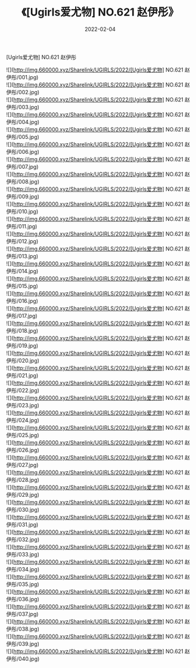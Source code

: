 ﻿---
layout: post
title:  《[Ugirls爱尤物] NO.621 赵伊彤》
date:   2022-02-04
img: http://img.660000.xyz/Sharelink/UGIRLS/2022/[Ugirls爱尤物] NO.621 赵伊彤/000.jpg
categories: [美女, 清纯, 唯美]
---

[Ugirls爱尤物] NO.621 赵伊彤

 ![](http://img.660000.xyz/Sharelink/UGIRLS/2022/[Ugirls爱尤物] NO.621 赵伊彤/001.jpg) <br>![](http://img.660000.xyz/Sharelink/UGIRLS/2022/[Ugirls爱尤物] NO.621 赵伊彤/002.jpg) <br>![](http://img.660000.xyz/Sharelink/UGIRLS/2022/[Ugirls爱尤物] NO.621 赵伊彤/003.jpg) <br>![](http://img.660000.xyz/Sharelink/UGIRLS/2022/[Ugirls爱尤物] NO.621 赵伊彤/004.jpg) <br>![](http://img.660000.xyz/Sharelink/UGIRLS/2022/[Ugirls爱尤物] NO.621 赵伊彤/005.jpg) <br>![](http://img.660000.xyz/Sharelink/UGIRLS/2022/[Ugirls爱尤物] NO.621 赵伊彤/006.jpg) <br>![](http://img.660000.xyz/Sharelink/UGIRLS/2022/[Ugirls爱尤物] NO.621 赵伊彤/007.jpg) <br>![](http://img.660000.xyz/Sharelink/UGIRLS/2022/[Ugirls爱尤物] NO.621 赵伊彤/008.jpg) <br>![](http://img.660000.xyz/Sharelink/UGIRLS/2022/[Ugirls爱尤物] NO.621 赵伊彤/009.jpg) <br>![](http://img.660000.xyz/Sharelink/UGIRLS/2022/[Ugirls爱尤物] NO.621 赵伊彤/010.jpg) <br>![](http://img.660000.xyz/Sharelink/UGIRLS/2022/[Ugirls爱尤物] NO.621 赵伊彤/011.jpg) <br>![](http://img.660000.xyz/Sharelink/UGIRLS/2022/[Ugirls爱尤物] NO.621 赵伊彤/012.jpg) <br>![](http://img.660000.xyz/Sharelink/UGIRLS/2022/[Ugirls爱尤物] NO.621 赵伊彤/013.jpg) <br>![](http://img.660000.xyz/Sharelink/UGIRLS/2022/[Ugirls爱尤物] NO.621 赵伊彤/014.jpg) <br>![](http://img.660000.xyz/Sharelink/UGIRLS/2022/[Ugirls爱尤物] NO.621 赵伊彤/015.jpg) <br>![](http://img.660000.xyz/Sharelink/UGIRLS/2022/[Ugirls爱尤物] NO.621 赵伊彤/016.jpg) <br>![](http://img.660000.xyz/Sharelink/UGIRLS/2022/[Ugirls爱尤物] NO.621 赵伊彤/017.jpg) <br>![](http://img.660000.xyz/Sharelink/UGIRLS/2022/[Ugirls爱尤物] NO.621 赵伊彤/018.jpg) <br>![](http://img.660000.xyz/Sharelink/UGIRLS/2022/[Ugirls爱尤物] NO.621 赵伊彤/019.jpg) <br>![](http://img.660000.xyz/Sharelink/UGIRLS/2022/[Ugirls爱尤物] NO.621 赵伊彤/020.jpg) <br>![](http://img.660000.xyz/Sharelink/UGIRLS/2022/[Ugirls爱尤物] NO.621 赵伊彤/021.jpg) <br>![](http://img.660000.xyz/Sharelink/UGIRLS/2022/[Ugirls爱尤物] NO.621 赵伊彤/022.jpg) <br>![](http://img.660000.xyz/Sharelink/UGIRLS/2022/[Ugirls爱尤物] NO.621 赵伊彤/023.jpg) <br>![](http://img.660000.xyz/Sharelink/UGIRLS/2022/[Ugirls爱尤物] NO.621 赵伊彤/024.jpg) <br>![](http://img.660000.xyz/Sharelink/UGIRLS/2022/[Ugirls爱尤物] NO.621 赵伊彤/025.jpg) <br>![](http://img.660000.xyz/Sharelink/UGIRLS/2022/[Ugirls爱尤物] NO.621 赵伊彤/026.jpg) <br>![](http://img.660000.xyz/Sharelink/UGIRLS/2022/[Ugirls爱尤物] NO.621 赵伊彤/027.jpg) <br>![](http://img.660000.xyz/Sharelink/UGIRLS/2022/[Ugirls爱尤物] NO.621 赵伊彤/028.jpg) <br>![](http://img.660000.xyz/Sharelink/UGIRLS/2022/[Ugirls爱尤物] NO.621 赵伊彤/029.jpg) <br>![](http://img.660000.xyz/Sharelink/UGIRLS/2022/[Ugirls爱尤物] NO.621 赵伊彤/030.jpg) <br>![](http://img.660000.xyz/Sharelink/UGIRLS/2022/[Ugirls爱尤物] NO.621 赵伊彤/031.jpg) <br>![](http://img.660000.xyz/Sharelink/UGIRLS/2022/[Ugirls爱尤物] NO.621 赵伊彤/032.jpg) <br>![](http://img.660000.xyz/Sharelink/UGIRLS/2022/[Ugirls爱尤物] NO.621 赵伊彤/033.jpg) <br>![](http://img.660000.xyz/Sharelink/UGIRLS/2022/[Ugirls爱尤物] NO.621 赵伊彤/034.jpg) <br>![](http://img.660000.xyz/Sharelink/UGIRLS/2022/[Ugirls爱尤物] NO.621 赵伊彤/035.jpg) <br>![](http://img.660000.xyz/Sharelink/UGIRLS/2022/[Ugirls爱尤物] NO.621 赵伊彤/036.jpg) <br>![](http://img.660000.xyz/Sharelink/UGIRLS/2022/[Ugirls爱尤物] NO.621 赵伊彤/037.jpg) <br>![](http://img.660000.xyz/Sharelink/UGIRLS/2022/[Ugirls爱尤物] NO.621 赵伊彤/038.jpg) <br>![](http://img.660000.xyz/Sharelink/UGIRLS/2022/[Ugirls爱尤物] NO.621 赵伊彤/039.jpg) <br>![](http://img.660000.xyz/Sharelink/UGIRLS/2022/[Ugirls爱尤物] NO.621 赵伊彤/040.jpg) <br>